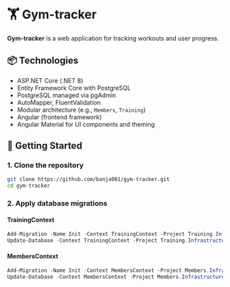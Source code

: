 # 🏋️ Gym-tracker

**Gym-tracker** is a web application for tracking workouts and user progress.

## 📦 Technologies

- ASP.NET Core (.NET 8)
- Entity Framework Core with PostgreSQL
- PostgreSQL managed via pgAdmin
- AutoMapper, FluentValidation
- Modular architecture (e.g., `Members`, `Training`)
- Angular (frontend framework)
- Angular Material for UI components and theming


## 🚀 Getting Started

### 1. Clone the repository

```bash
git clone https://github.com/banja001/gym-tracker.git
cd gym-tracker
```
### 2. Apply database migrations

#### TrainingContext

```powershell
Add-Migration -Name Init -Context TrainingContext -Project Training.Infrastructure -StartupProject Gym-tracker
Update-Database -Context TrainingContext -Project Training.Infrastructure -StartupProject Gym-tracker
```
#### MembersContext

```powershell
Add-Migration -Name Init -Context MembersContext -Project Members.Infrastructure -StartupProject Gym-tracker
Update-Database -Context MembersContext -Project Members.Infrastructure -StartupProject Gym-tracker
```
